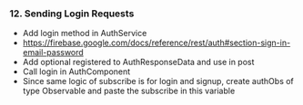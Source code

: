 ### 12. Sending Login Requests

* Add login method in AuthService
* https://firebase.google.com/docs/reference/rest/auth#section-sign-in-email-password
* Add optional registered to AuthResponseData and use in post
* Call login in AuthComponent
* Since same logic of subscribe is for login and signup, create authObs of type Observable and paste the subscribe in this variable